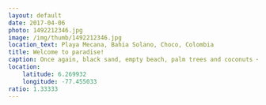 ```yaml
---
layout: default
date: 2017-04-06
photo: 1492212346.jpg
image: /img/thumb/1492212346.jpg
location_text: Playa Mecana, Bahia Solano, Choco, Colombia
title: Welcome to paradise!
caption: Once again, black sand, empty beach, palm trees and coconuts <3
location:
    latitude: 6.269932
    longitude: -77.455033
ratio: 1.33333
---
```

